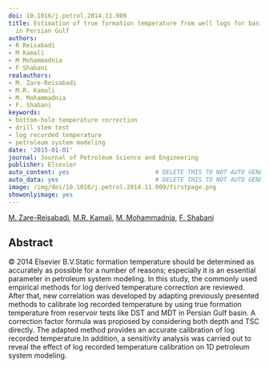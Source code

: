 ```yaml
---
doi: 10.1016/j.petrol.2014.11.009
title: Estimation of true formation temperature from well logs for basin modeling
  in Persian Gulf
authors:
- R Reisabadi
- M Kamali
- M Mohammadnia
- F Shabani
realauthors:
- M. Zare-Reisabadi
- M.R. Kamali
- M. Mohammadnia
- F. Shabani
keywords:
- bottom-hole temperature correction
- drill stem test
- log recorded temperature
- petroleum system modeling
date: '2015-01-01'
journal: Journal of Petroleum Science and Engineering
publisher: Elsevier
auto_content: yes                        # DELETE THIS TO NOT AUTO GENERATE CONTENT
auto_data: yes                           # DELETE THIS TO NOT AUTO GENERATE METADATA
image: /img/doi/10.1016/j.petrol.2014.11.009/firstpage.png
showonlyimage: yes
---
```

[M. Zare-Reisabadi](https://www.scopus.com/authid/detail.uri?authorId=36731631700), [M.R. Kamali](https://www.scopus.com/authid/detail.uri?authorId=56078234500), [M. Mohammadnia](https://www.scopus.com/authid/detail.uri?authorId=35763228800), [F. Shabani](https://www.scopus.com/authid/detail.uri?authorId=56993191500)

## Abstract
© 2014 Elsevier B.V.Static formation temperature should be determined as accurately as possible for a number of reasons; especially it is an essential parameter in petroleum system modeling. In this study, the commonly used empirical methods for log derived temperature correction are reviewed. After that, new correlation was developed by adapting previously presented methods to calibrate log recorded temperature by using true formation temperature from reservoir tests like DST and MDT in Persian Gulf basin. A correction factor formula was proposed by considering both depth and TSC directly. The adapted method provides an accurate calibration of log recorded temperature.In addition, a sensitivity analysis was carried out to reveal the effect of log recorded temperature calibration on 1D petroleum system modeling.
